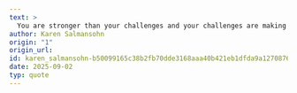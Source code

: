 ```yaml
---
text: >
  You are stronger than your challenges and your challenges are making you stronger.
author: Karen Salmansohn
origin: "1"
origin_url: 
id: karen_salmansohn-b50099165c38b2fb70dde3168aaa40b421eb1dfda9a1270876aee32d68d269a4
date: 2025-09-02
typ: quote
---
```

